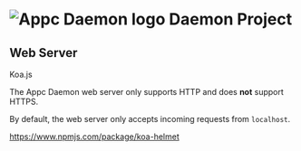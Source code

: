 # ![Appc Daemon logo](images/appc-daemon.png) Daemon Project

## Web Server

Koa.js

The Appc Daemon web server only supports HTTP and does __not__ support HTTPS.

By default, the web server only accepts incoming requests from `localhost`.

https://www.npmjs.com/package/koa-helmet
